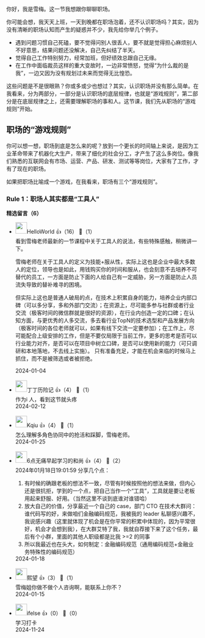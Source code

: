你好，我是雪梅。这一节我想跟你聊聊职场。

你可能会想，我天天上班，一天到晚都在职场泡着，还不认识职场吗？其实，因为没有清晰的职场认知而产生的疑惑并不少，我先给你举几个例子。

- 遇到问题习惯自己死磕，要不觉得问别人很丢人，要不就是觉得担心麻烦别人不好意思，结果问题还没解决，自己先纠结了半天。
- 觉得自己工作特别努力，经常加班，但好绩效总跟自己无缘。
- 在工作中面临裁员这样的重大变故时，一边非常愤怒，觉得“为什么裁的是我”，一边又因为没有规划过未来而觉得无比惶恐。

这些问题是不是很眼熟？你或多或少也想过？其实，认识职场并没有那么简单。在我看来，分为两部分，一部分是认识职场的底层规律，也就是“游戏规则”，第二部分是在底层规律之上，还需要理解职场的事和人。这节课，我们先从职场的“游戏规则”开始。

## 职场的“游戏规则”

你可以想一想，职场到底是怎么来的呢？放到一个更长的时间轴上来说，是因为工业革命带来了机器化大生产，带来了细化的社会分工，才产生了这么多岗位。像我们熟悉的互联网会有市场、运营、产品、研发、测试等等岗位，大家有了工作，才有了现在的职场。

如果把职场比喻成一个游戏，在我看来，职场有三个“游戏规则”。

### **Rule 1：职场人其实都是“工具人”**
<div><strong>精选留言（6）</strong></div><ul>
<li><img src="https://static001.geekbang.org/account/avatar/00/17/13/8e/a4f923ef.jpg" width="30px"><span>HelloWorld</span> 👍（16） 💬（1）<div>看到雪梅老师最新的一节课程中关于工具人的说法，有些特殊感触，稍微讲一下。

雪梅老师在关于工具人的定义为技能+服从性，实际上这也是企业中最大多数人的定位，领导也是如此，用钱购买你的时间和服从，也会刻意不去培养不可替代的员工，一方面是防止下面的人给自己有一定威胁，另一方面是防止人员流失导致的替补难寻的困境。

但实际上这也是普通人破局的点，在技术上积累自身的能力，培养企业内部口碑（可以多分享，多和外部门交流）；在资源上，尽可能多参与社群或者行业交流（极客时间的微信群就是很好的资源），在行业内创造一定的口碑；在认知方面，与更优秀的人多交流，多去看行业TopN的技术选型和产品发展方向（极客时间的各位老师就可以，如果有线下交流一定要参加）；在工作上，尽可能配合上级安排的工作，但是不要仅局限于当前工作，更多的思考是否可以行业能力对齐，是否可以在项目中树立口碑，是否可以使用新的能力（可只调研和本地落地，不去线上实施）。
只有准备充足，才能在机会来临的时候马上抓住，而不是被筛选或者被拒绝。</div>2024-01-04</li><br/><li><img src="https://static001.geekbang.org/account/avatar/00/19/5b/08/b0b0db05.jpg" width="30px"><span>丁丁历险记</span> 👍（4） 💬（1）<div>作为i 人，看到这节就头疼</div>2024-02-12</li><br/><li><img src="https://static001.geekbang.org/account/avatar/00/18/45/9a/1c9b3fa9.jpg" width="30px"><span>Kqiu</span> 👍（4） 💬（1）<div>怎么理解多角色协同中的抢活和踩脚，雪梅老师。</div>2024-01-25</li><br/><li><img src="https://static001.geekbang.org/account/avatar/00/19/fd/58/1af629c7.jpg" width="30px"><span>6点无痛早起学习的和尚</span> 👍（4） 💬（2）<div>2024年01月18日19:01:59
分享几个点：
1. 有时候的确跟老板的想法不一致，尽管有时候按照他的想法来做，但内心还是很抗拒，学到的一个点，把自己当作一个“工具”，工具就是要让老板用起来舒服、好用。（当然这里不谈到底谁对谁错哈）
2. 放大自己的价值，分享最近一个自己的 case，部门 CTO 在技术大群问：谁代码写的好，来做咱们金融编码规范，我被我的 leader 私聊感兴趣不，我说感兴趣（这里就体现了机会是在你平常的积累中体现的，因为平常很好，机会才会想到我），在大群艾特了我，我就自荐接下来了这个任务，最后有个小群，里面的其他人职级都是比我 &gt;=2 的同事
3. 所以我最近也在头大，如何制定：金融编码规范（通用编码规范+金融业务特殊性的编码规范）</div>2024-01-18</li><br/><li><img src="https://static001.geekbang.org/account/avatar/00/0f/87/44/1e91527b.jpg" width="30px"><span>熙望</span> 👍（3） 💬（1）<div>雪梅姐你做不做个人咨询啊，能联系上你不？</div>2024-01-15</li><br/><li><img src="https://static001.geekbang.org/account/avatar/00/26/eb/d7/90391376.jpg" width="30px"><span>ifelse</span> 👍（0） 💬（0）<div>学习打卡</div>2024-11-24</li><br/>
</ul>